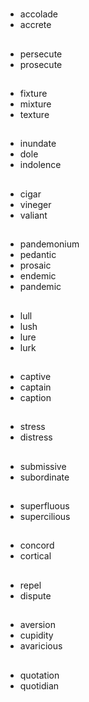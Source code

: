 #

##

- accolade
- accrete

##

- persecute
- prosecute

##

- fixture
- mixture
- texture

##

- inundate
- dole
- indolence

##

- cigar
- vineger
- valiant

##

- pandemonium
- pedantic
- prosaic
- endemic
- pandemic

##

- lull
- lush
- lure
- lurk

##

- captive
- captain
- caption

##

- stress
- distress

##

- submissive
- subordinate

##

- superfluous
- supercilious

##

- concord
- cortical

##

- repel
- dispute

##

- aversion
- cupidity
- avaricious

##

- quotation
- quotidian

